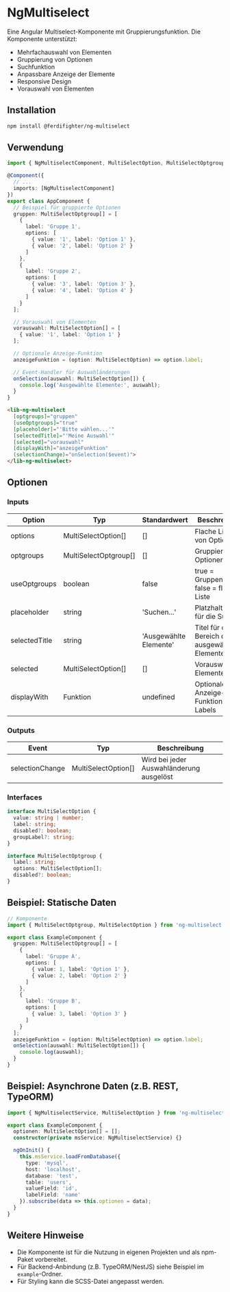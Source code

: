 # NgMultiselect

Eine Angular Multiselect-Komponente mit Gruppierungsfunktion. Die Komponente unterstützt:
- Mehrfachauswahl von Elementen
- Gruppierung von Optionen
- Suchfunktion
- Anpassbare Anzeige der Elemente
- Responsive Design
- Vorauswahl von Elementen

## Installation

```bash
npm install @ferdifighter/ng-multiselect
```

## Verwendung

```typescript
import { NgMultiselectComponent, MultiSelectOption, MultiSelectOptgroup } from '@ferdifighter/ng-multiselect';

@Component({
  // ...
  imports: [NgMultiselectComponent]
})
export class AppComponent {
  // Beispiel für gruppierte Optionen
  gruppen: MultiSelectOptgroup[] = [
    {
      label: 'Gruppe 1',
      options: [
        { value: '1', label: 'Option 1' },
        { value: '2', label: 'Option 2' }
      ]
    },
    {
      label: 'Gruppe 2',
      options: [
        { value: '3', label: 'Option 3' },
        { value: '4', label: 'Option 4' }
      ]
    }
  ];

  // Vorauswahl von Elementen
  vorauswahl: MultiSelectOption[] = [
    { value: '1', label: 'Option 1' }
  ];

  // Optionale Anzeige-Funktion
  anzeigeFunktion = (option: MultiSelectOption) => option.label;

  // Event-Handler für Auswahländerungen
  onSelection(auswahl: MultiSelectOption[]) {
    console.log('Ausgewählte Elemente:', auswahl);
  }
}
```

```html
<lib-ng-multiselect
  [optgroups]="gruppen"
  [useOptgroups]="true"
  [placeholder]="'Bitte wählen...'"
  [selectedTitle]="'Meine Auswahl'"
  [selected]="vorauswahl"
  [displayWith]="anzeigeFunktion"
  (selectionChange)="onSelection($event)">
</lib-ng-multiselect>
```

## Optionen

### Inputs

| Option          | Typ                       | Standardwert           | Beschreibung                                  |
|-----------------|--------------------------|------------------------|------------------------------------------------|
| options         | MultiSelectOption[]       | []                     | Flache Liste von Optionen                      |
| optgroups       | MultiSelectOptgroup[]     | []                     | Gruppierte Optionen                            |
| useOptgroups    | boolean                  | false                  | true = Gruppenmodus, false = flache Liste      |
| placeholder     | string                   | 'Suchen...'            | Platzhaltertext für die Suche                  |
| selectedTitle   | string                   | 'Ausgewählte Elemente' | Titel für den Bereich der ausgewählten Elemente |
| selected        | MultiSelectOption[]       | []                     | Vorauswahl von Elementen                       |
| displayWith     | Funktion                 | undefined              | Optionale Anzeige-Funktion für Labels          |

### Outputs

| Event           | Typ                       | Beschreibung                                  |
|-----------------|--------------------------|------------------------------------------------|
| selectionChange | MultiSelectOption[]       | Wird bei jeder Auswahländerung ausgelöst       |

### Interfaces

```typescript
interface MultiSelectOption {
  value: string | number;
  label: string;
  disabled?: boolean;
  groupLabel?: string;
}

interface MultiSelectOptgroup {
  label: string;
  options: MultiSelectOption[];
  disabled?: boolean;
}
```

## Beispiel: Statische Daten

```typescript
// Komponente
import { MultiSelectOptgroup, MultiSelectOption } from 'ng-multiselect';

export class ExampleComponent {
  gruppen: MultiSelectOptgroup[] = [
    {
      label: 'Gruppe A',
      options: [
        { value: 1, label: 'Option 1' },
        { value: 2, label: 'Option 2' }
      ]
    },
    {
      label: 'Gruppe B',
      options: [
        { value: 3, label: 'Option 3' }
      ]
    }
  ];
  anzeigeFunktion = (option: MultiSelectOption) => option.label;
  onSelection(auswahl: MultiSelectOption[]) {
    console.log(auswahl);
  }
}
```

## Beispiel: Asynchrone Daten (z.B. REST, TypeORM)

```typescript
import { NgMultiselectService, MultiSelectOption } from 'ng-multiselect';

export class ExampleComponent {
  optionen: MultiSelectOption[] = [];
  constructor(private msService: NgMultiselectService) {}

  ngOnInit() {
    this.msService.loadFromDatabase({
      type: 'mysql',
      host: 'localhost',
      database: 'test',
      table: 'users',
      valueField: 'id',
      labelField: 'name'
    }).subscribe(data => this.optionen = data);
  }
}
```

## Weitere Hinweise
- Die Komponente ist für die Nutzung in eigenen Projekten und als npm-Paket vorbereitet.
- Für Backend-Anbindung (z.B. TypeORM/NestJS) siehe Beispiel im `example`-Ordner.
- Für Styling kann die SCSS-Datei angepasst werden.